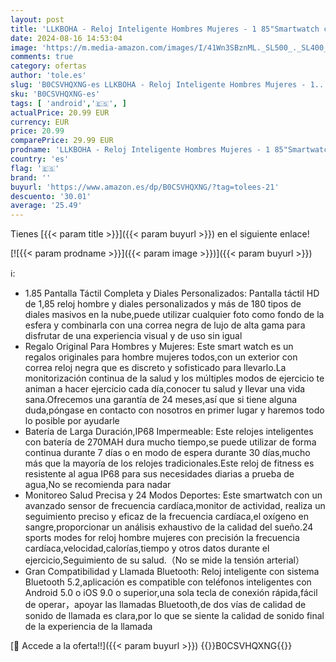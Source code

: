 ```yaml
---
layout: post
title: 'LLKBOHA - Reloj Inteligente Hombres Mujeres - 1 85"Smartwatch con Llamadas Bluetooth Whatsapp Información Reloj Deportivo Pulsómetro Monitor de Oxígeno Sueño Podómetro Relojes Inteligentes para Android iOS'
date: 2024-08-16 14:53:04
image: 'https://m.media-amazon.com/images/I/41Wn3SBznML._SL500_._SL400_.jpg'
comments: true
category: ofertas
author: 'tole.es'
slug: 'B0CSVHQXNG-es LLKBOHA - Reloj Inteligente Hombres Mujeres - 1...'
sku: 'B0CSVHQXNG-es'
tags: [ 'android','🇪🇸', ]
actualPrice: 20.99 EUR
currency: EUR
price: 20.99
comparePrice: 29.99 EUR
prodname: 'LLKBOHA - Reloj Inteligente Hombres Mujeres - 1 85"Smartwatch con Llamadas Bluetooth Whatsapp Información Reloj Deportivo Pulsómetro Monitor de Oxígeno Sueño Podómetro Relojes Inteligentes para Android iOS'
country: 'es'
flag: '🇪🇸'
brand: ''
buyurl: 'https://www.amazon.es/dp/B0CSVHQXNG/?tag=tolees-21'
descuento: '30.01'
average: '25.49'
---
```


Tienes [{{< param title >}}]({{< param buyurl >}}) en el siguiente enlace!

[![{{< param prodname >}}]({{< param image >}})]({{< param buyurl >}})

ℹ️:

- 1.85 Pantalla Táctil Completa y Diales Personalizados: Pantalla táctil HD de 1,85 reloj hombre y diales personalizados y más de 180 tipos de diales masivos en la nube,puede utilizar cualquier foto como fondo de la esfera y combinarla con una correa negra de lujo de alta gama para disfrutar de una experiencia visual y de uso sin igual
- Regalo Original Para Hombres y Mujeres: Este smart watch es un regalos originales para hombre mujeres todos,con un exterior con correa reloj negra que es discreto y sofisticado para llevarlo.La monitorización continua de la salud y los múltiples modos de ejercicio te animan a hacer ejercicio cada día,conocer tu salud y llevar una vida sana.Ofrecemos una garantía de 24 meses,así que si tiene alguna duda,póngase en contacto con nosotros en primer lugar y haremos todo lo posible por ayudarle
- Batería de Larga Duración,IP68 Impermeable: Este relojes inteligentes con batería de 270MAH dura mucho tiempo,se puede utilizar de forma continua durante 7 días o en modo de espera durante 30 días,mucho más que la mayoría de los relojes tradicionales.Este reloj de fitness es resistente al agua IP68 para sus necesidades diarias a prueba de agua,No se recomienda para nadar
- Monitoreo Salud Precisa y 24 Modos Deportes: Este smartwatch con un avanzado sensor de frecuencia cardíaca,monitor de actividad, realiza un seguimiento preciso y eficaz de la frecuencia cardíaca,el oxígeno en sangre,proporcionar un análisis exhaustivo de la calidad del sueño.24 sports modes for reloj hombre mujeres con precisión la frecuencia cardíaca,velocidad,calorías,tiempo y otros datos durante el ejercicio,Seguimiento de su salud.（No se mide la tensión arterial）
- Gran Compatibilidad y Llamada Bluetooth: Reloj inteligente con sistema Bluetooth 5.2,aplicación es compatible con teléfonos inteligentes con Android 5.0 o iOS 9.0 o superior,una sola tecla de conexión rápida,fácil de operar，apoyar las llamadas Bluetooth,de dos vías de calidad de sonido de llamada es clara,por lo que se siente la calidad de sonido final de la experiencia de la llamada

[🛒 Accede a la oferta!!]({{< param buyurl >}})
{{<world>}}B0CSVHQXNG{{</world>}}
